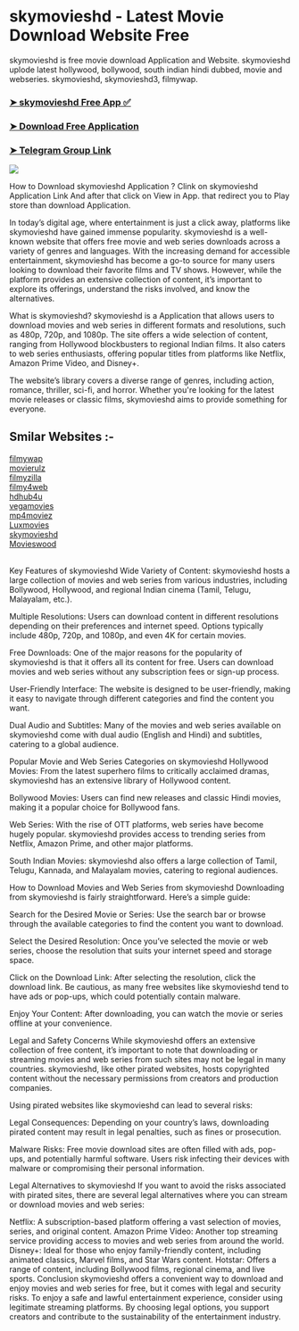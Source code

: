 # skymovieshd - Latest Movie Download Website Free
skymovieshd is free movie download Application and Website. skymovieshd uplode latest hollywood, bollywood, south indian hindi dubbed, movie and webseries. skymovieshd, skymovieshd3, filmywap.
### [➤ skymovieshd Free App ✅](https://mp4moviez.blog)

### [➤ Download Free Application ](https://mp4moviez.blog)

### [➤ Telegram Group Link](https://t.me/woorimovies/)

![](https://blogger.googleusercontent.com/img/b/R29vZ2xl/AVvXsEir6bmN0jlH9p9uMADtK-52hmhAl-jdly3AiCbpEj-ge4VFFwA1SlsYJUt_RQvsYFGWaqDsEmUAmVuqa3k7wDQHOU5sIZ4llfgmTNeFHK0u93SL1-z_cXUMhYGMRHgqkPlnke8eUujhu8woYRIi0ePp-pL-YM11w8AmV3jjUjbEyk0i5ZfhgVzMNuHF0k4/s897/Screenshot%20.png)

How to Download skymovieshd Application ?
Clink on skymovieshd Application Link And after that click on View in App. that redirect you to Play store than download Application.

In today’s digital age, where entertainment is just a click away, platforms like skymovieshd have gained immense popularity. skymovieshd is a well-known website that offers free movie and web series downloads across a variety of genres and languages. With the increasing demand for accessible entertainment, skymovieshd has become a go-to source for many users looking to download their favorite films and TV shows. However, while the platform provides an extensive collection of content, it’s important to explore its offerings, understand the risks involved, and know the alternatives.

What is skymovieshd?
skymovieshd is a Application that allows users to download movies and web series in different formats and resolutions, such as 480p, 720p, and 1080p. The site offers a wide selection of content, ranging from Hollywood blockbusters to regional Indian films. It also caters to web series enthusiasts, offering popular titles from platforms like Netflix, Amazon Prime Video, and Disney+.

The website’s library covers a diverse range of genres, including action, romance, thriller, sci-fi, and horror. Whether you're looking for the latest movie releases or classic films, skymovieshd aims to provide something for everyone.

<h2> Smilar Websites :-</h2>
<a href='https://github.com/codeslide/filmywap' target='_blank'>filmywap</a></br>
<a href='https://github.com/codeslide/movierulz' target='_blank'>movierulz</a></br>
<a href='https://github.com/codeslide/filmyzilla' target='_blank'>filmyzilla</a></br>
<a href='https://github.com/codeslide/filmy4web' target='_blank'>filmy4web</a></br>
<a href='https://github.com/codeslide/hdhub4u' target='_blank'>hdhub4u</a></br>
<a href='https://github.com/codeslide/vegamovies' target='_blank'>vegamovies</a></br>
<a href='https://github.com/codeslide/mp4moviez' target='_blank'>mp4moviez</a></br>
<a href='https://github.com/codeslide/luxmovies' target='_blank'>Luxmovies</a></br>
<a href='https://github.com/codeslide/skymovieshd' target='_blank'>skymovieshd</a></br>
<a href='https://github.com/codeslide/movieswood' target='_blank'>Movieswood</a></br>
<br/>

Key Features of skymovieshd
Wide Variety of Content: skymovieshd hosts a large collection of movies and web series from various industries, including Bollywood, Hollywood, and regional Indian cinema (Tamil, Telugu, Malayalam, etc.).

Multiple Resolutions: Users can download content in different resolutions depending on their preferences and internet speed. Options typically include 480p, 720p, and 1080p, and even 4K for certain movies.

Free Downloads: One of the major reasons for the popularity of skymovieshd is that it offers all its content for free. Users can download movies and web series without any subscription fees or sign-up process.

User-Friendly Interface: The website is designed to be user-friendly, making it easy to navigate through different categories and find the content you want.

Dual Audio and Subtitles: Many of the movies and web series available on skymovieshd come with dual audio (English and Hindi) and subtitles, catering to a global audience.

Popular Movie and Web Series Categories on skymovieshd
Hollywood Movies: From the latest superhero films to critically acclaimed dramas, skymovieshd has an extensive library of Hollywood content.

Bollywood Movies: Users can find new releases and classic Hindi movies, making it a popular choice for Bollywood fans.

Web Series: With the rise of OTT platforms, web series have become hugely popular. skymovieshd provides access to trending series from Netflix, Amazon Prime, and other major platforms.

South Indian Movies: skymovieshd also offers a large collection of Tamil, Telugu, Kannada, and Malayalam movies, catering to regional audiences.

How to Download Movies and Web Series from skymovieshd
Downloading from skymovieshd is fairly straightforward. Here’s a simple guide:

Search for the Desired Movie or Series: Use the search bar or browse through the available categories to find the content you want to download.

Select the Desired Resolution: Once you’ve selected the movie or web series, choose the resolution that suits your internet speed and storage space.

Click on the Download Link: After selecting the resolution, click the download link. Be cautious, as many free websites like skymovieshd tend to have ads or pop-ups, which could potentially contain malware.

Enjoy Your Content: After downloading, you can watch the movie or series offline at your convenience.

Legal and Safety Concerns
While skymovieshd offers an extensive collection of free content, it’s important to note that downloading or streaming movies and web series from such sites may not be legal in many countries. skymovieshd, like other pirated websites, hosts copyrighted content without the necessary permissions from creators and production companies.

Using pirated websites like skymovieshd can lead to several risks:

Legal Consequences: Depending on your country’s laws, downloading pirated content may result in legal penalties, such as fines or prosecution.

Malware Risks: Free movie download sites are often filled with ads, pop-ups, and potentially harmful software. Users risk infecting their devices with malware or compromising their personal information.

Legal Alternatives to skymovieshd
If you want to avoid the risks associated with pirated sites, there are several legal alternatives where you can stream or download movies and web series:

Netflix: A subscription-based platform offering a vast selection of movies, series, and original content.
Amazon Prime Video: Another top streaming service providing access to movies and web series from around the world.
Disney+: Ideal for those who enjoy family-friendly content, including animated classics, Marvel films, and Star Wars content.
Hotstar: Offers a range of content, including Bollywood films, regional cinema, and live sports.
Conclusion
skymovieshd offers a convenient way to download and enjoy movies and web series for free, but it comes with legal and security risks. To enjoy a safe and lawful entertainment experience, consider using legitimate streaming platforms. By choosing legal options, you support creators and contribute to the sustainability of the entertainment industry.
